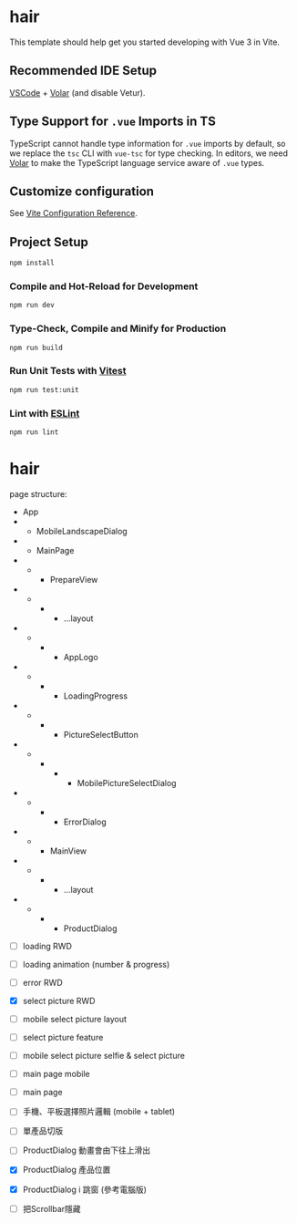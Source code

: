# hair

This template should help get you started developing with Vue 3 in Vite.

## Recommended IDE Setup

[VSCode](https://code.visualstudio.com/) + [Volar](https://marketplace.visualstudio.com/items?itemName=Vue.volar) (and disable Vetur).

## Type Support for `.vue` Imports in TS

TypeScript cannot handle type information for `.vue` imports by default, so we replace the `tsc` CLI with `vue-tsc` for type checking. In editors, we need [Volar](https://marketplace.visualstudio.com/items?itemName=Vue.volar) to make the TypeScript language service aware of `.vue` types.

## Customize configuration

See [Vite Configuration Reference](https://vite.dev/config/).

## Project Setup

```sh
npm install
```

### Compile and Hot-Reload for Development

```sh
npm run dev
```

### Type-Check, Compile and Minify for Production

```sh
npm run build
```

### Run Unit Tests with [Vitest](https://vitest.dev/)

```sh
npm run test:unit
```

### Lint with [ESLint](https://eslint.org/)

```sh
npm run lint
```



# hair

page structure:

- App
- - MobileLandscapeDialog
- - MainPage
- - - PrepareView
- - - - ...layout
- - - - AppLogo
- - - - LoadingProgress
- - - - PictureSelectButton
- - - - - MobilePictureSelectDialog
- - - - ErrorDialog
- - - MainView
- - - - ...layout
- - - - ProductDialog

- [ ] loading RWD
- [ ] loading animation (number & progress)
- [ ] error RWD
- [x] select picture RWD
- [ ] mobile select picture layout
- [ ] select picture feature
- [ ] mobile select picture selfie & select picture
- [ ] main page mobile
- [ ] main page

- [ ] 手機、平板選擇照片邏輯 (mobile + tablet)
- [ ] 單產品切版
- [ ] ProductDialog 動畫會由下往上滑出
- [x] ProductDialog 產品位置
- [x] ProductDialog i 跳窗 (參考電腦版)
- [ ] 把Scrollbar隱藏
